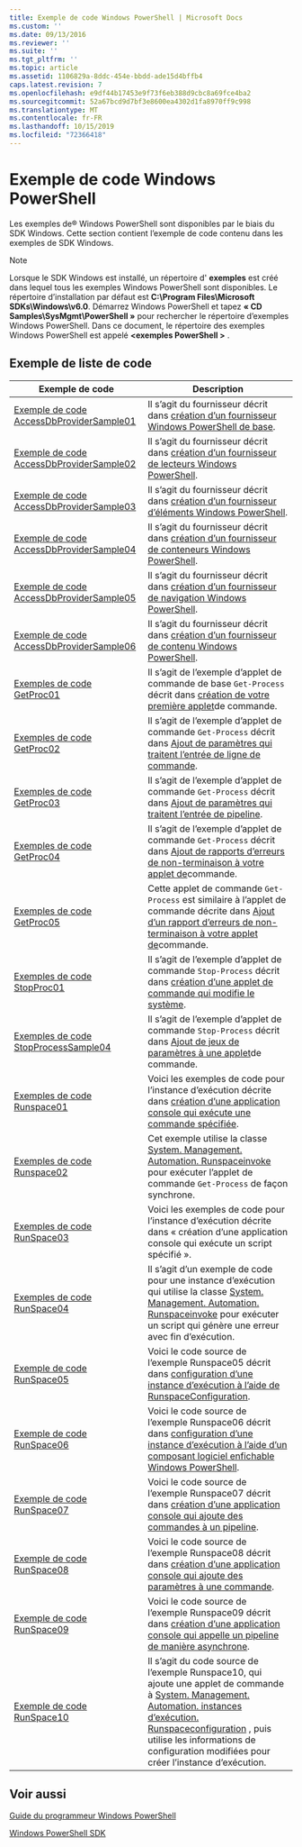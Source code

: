 ```yaml
---
title: Exemple de code Windows PowerShell | Microsoft Docs
ms.custom: ''
ms.date: 09/13/2016
ms.reviewer: ''
ms.suite: ''
ms.tgt_pltfrm: ''
ms.topic: article
ms.assetid: 1106829a-8ddc-454e-bbdd-ade15d4bffb4
caps.latest.revision: 7
ms.openlocfilehash: e9df44b17453e9f73f6eb388d9cbc8a69fce4ba2
ms.sourcegitcommit: 52a67bcd9d7bf3e8600ea4302d1fa8970ff9c998
ms.translationtype: MT
ms.contentlocale: fr-FR
ms.lasthandoff: 10/15/2019
ms.locfileid: "72366418"
---
```

# <a name="windows-powershell-sample-code"></a>Exemple de code Windows PowerShell

Les exemples de® Windows PowerShell sont disponibles par le biais du SDK Windows. Cette section contient l’exemple de code contenu dans les exemples de SDK Windows.

> [!NOTE]
> Lorsque le SDK Windows est installé, un répertoire d' **exemples** est créé dans lequel tous les exemples Windows PowerShell sont disponibles. Le répertoire d’installation par défaut est **C:\Program Files\Microsoft SDKs\Windows\v6.0**.
> Démarrez Windows PowerShell et tapez **« CD Samples\SysMgmt\PowerShell »** pour rechercher le répertoire d’exemples Windows PowerShell. Dans ce document, le répertoire des exemples Windows PowerShell est appelé **\<exemples PowerShell >** .

## <a name="sample-code-listing"></a>Exemple de liste de code

|Exemple de code|Description|
|-----------------|-----------------|
|[Exemple de code AccessDbProviderSample01](./accessdbprovidersample01-code-sample.md)|Il s’agit du fournisseur décrit dans [création d’un fournisseur Windows PowerShell de base](./creating-a-basic-windows-powershell-provider.md).|
|[Exemple de code AccessDbProviderSample02](./accessdbprovidersample02-code-sample.md)|Il s’agit du fournisseur décrit dans [création d’un fournisseur de lecteurs Windows PowerShell](./creating-a-windows-powershell-drive-provider.md).|
|[Exemple de code AccessDbProviderSample03](./accessdbprovidersample03-code-sample.md)|Il s’agit du fournisseur décrit dans [création d’un fournisseur d’éléments Windows PowerShell](./creating-a-windows-powershell-item-provider.md).|
|[Exemple de code AccessDbProviderSample04](./accessdbprovidersample04-code-sample.md)|Il s’agit du fournisseur décrit dans [création d’un fournisseur de conteneurs Windows PowerShell](./creating-a-windows-powershell-container-provider.md).|
|[Exemple de code AccessDbProviderSample05](./accessdbprovidersample05-code-sample.md)|Il s’agit du fournisseur décrit dans [création d’un fournisseur de navigation Windows PowerShell](./creating-a-windows-powershell-navigation-provider.md).|
|[Exemple de code AccessDbProviderSample06](./accessdbprovidersample06-code-sample.md)|Il s’agit du fournisseur décrit dans [création d’un fournisseur de contenu Windows PowerShell](./creating-a-windows-powershell-content-provider.md).|
|[Exemples de code GetProc01](./getproc01-code-samples.md)|Il s’agit de l’exemple d’applet de commande de base `Get-Process` décrit dans [création de votre première applet](../cmdlet/creating-a-cmdlet-without-parameters.md)de commande.|
|[Exemples de code GetProc02](./getproc02-code-samples.md)|Il s’agit de l’exemple d’applet de commande `Get-Process` décrit dans [Ajout de paramètres qui traitent l’entrée de ligne de commande](../cmdlet/adding-parameters-that-process-command-line-input.md).|
|[Exemples de code GetProc03](./getproc03-code-samples.md)|Il s’agit de l’exemple d’applet de commande `Get-Process` décrit dans [Ajout de paramètres qui traitent l’entrée de pipeline](../cmdlet/adding-parameters-that-process-pipeline-input.md).|
|[Exemples de code GetProc04](./getproc04-code-samples.md)|Il s’agit de l’exemple d’applet de commande `Get-Process` décrit dans [Ajout de rapports d’erreurs de non-terminaison à votre applet de](../cmdlet/adding-non-terminating-error-reporting-to-your-cmdlet.md)commande.|
|[Exemples de code GetProc05](./getproc05-code-samples.md)|Cette applet de commande `Get-Process` est similaire à l’applet de commande décrite dans [Ajout d’un rapport d’erreurs de non-terminaison à votre applet de](../cmdlet/adding-non-terminating-error-reporting-to-your-cmdlet.md)commande.|
|[Exemples de code StopProc01](./stopproc01-code-samples.md)|Il s’agit de l’exemple d’applet de commande `Stop-Process` décrit dans [création d’une applet de commande qui modifie le système](../cmdlet/creating-a-cmdlet-that-modifies-the-system.md).|
|[Exemples de code StopProcessSample04](./stopprocesssample04-code-samples.md)|Il s’agit de l’exemple d’applet de commande `Stop-Process` décrit dans [Ajout de jeux de paramètres à une applet](../cmdlet/adding-parameter-sets-to-a-cmdlet.md)de commande.|
|[Exemples de code Runspace01](./runspace01-code-samples.md)|Voici les exemples de code pour l’instance d’exécution décrite dans [création d’une application console qui exécute une commande spécifiée](/dotnet/csharp/programming-guide/inside-a-program/hello-world-your-first-program).|
|[Exemples de code Runspace02](./runspace02-code-samples.md)|Cet exemple utilise la classe [System. Management. Automation. Runspaceinvoke](/dotnet/api/System.Management.Automation.RunspaceInvoke) pour exécuter l’applet de commande `Get-Process` de façon synchrone.|
|[Exemples de code RunSpace03](./runspace03-code-samples.md)|Voici les exemples de code pour l’instance d’exécution décrite dans « création d’une application console qui exécute un script spécifié ».|
|[Exemples de code RunSpace04](./runspace04-code-samples.md)|Il s’agit d’un exemple de code pour une instance d’exécution qui utilise la classe [System. Management. Automation. Runspaceinvoke](/dotnet/api/System.Management.Automation.RunspaceInvoke) pour exécuter un script qui génère une erreur avec fin d’exécution.|
|[Exemple de code RunSpace05](./runspace05-code-sample.md)|Voici le code source de l’exemple Runspace05 décrit dans [configuration d’une instance d’exécution à l’aide de RunspaceConfiguration](https://msdn.microsoft.com/en-us/42681d19-2d05-4975-befd-afb1990e79b2).|
|[Exemple de code RunSpace06](./runspace06-code-sample.md)|Voici le code source de l’exemple Runspace06 décrit dans [configuration d’une instance d’exécution à l’aide d’un composant logiciel enfichable Windows PowerShell](https://msdn.microsoft.com/en-us/a7289ee8-9732-49ee-91c7-d533e9538b83).|
|[Exemple de code RunSpace07](./runspace07-code-sample.md)|Voici le code source de l’exemple Runspace07 décrit dans [création d’une application console qui ajoute des commandes à un pipeline](https://msdn.microsoft.com/en-us/01eb7808-e97b-4905-80be-9e2fa38c262e).|
|[Exemple de code RunSpace08](./runspace08-code-sample.md)|Voici le code source de l’exemple Runspace08 décrit dans [création d’une application console qui ajoute des paramètres à une commande](https://msdn.microsoft.com/en-us/848b2b46-60f1-4a86-b448-cfc7c0cccfba).|
|[Exemple de code RunSpace09](./runspace09-code-sample.md)|Voici le code source de l’exemple Runspace09 décrit dans [création d’une application console qui appelle un pipeline de manière asynchrone](https://msdn.microsoft.com/en-us/198c1c94-2a06-457e-93ce-c0d910618e47).|
|[Exemple de code RunSpace10](./runspace10-code-sample.md)|Il s’agit du code source de l’exemple Runspace10, qui ajoute une applet de commande à [System. Management. Automation. instances d’exécution. Runspaceconfiguration](/dotnet/api/System.Management.Automation.Runspaces.RunspaceConfiguration) , puis utilise les informations de configuration modifiées pour créer l’instance d’exécution.|

## <a name="see-also"></a>Voir aussi

[Guide du programmeur Windows PowerShell](./windows-powershell-programmer-s-guide.md)

[Windows PowerShell SDK](../windows-powershell-reference.md)